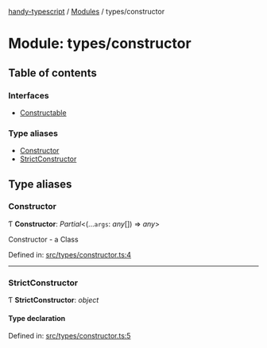 [handy-typescript](../README.md) / [Modules](../modules.md) / types/constructor

# Module: types/constructor

## Table of contents

### Interfaces

- [Constructable](../interfaces/types_constructor.constructable.md)

### Type aliases

- [Constructor](types_constructor.md#constructor)
- [StrictConstructor](types_constructor.md#strictconstructor)

## Type aliases

### Constructor

Ƭ **Constructor**: *Partial*<(...`args`: *any*[]) => *any*\>

Constructor - a Class

Defined in: [src/types/constructor.ts:4](https://github.com/robbiemu/handy-typescript/blob/0ef0b5c/src/types/constructor.ts#L4)

___

### StrictConstructor

Ƭ **StrictConstructor**: *object*

#### Type declaration

Defined in: [src/types/constructor.ts:5](https://github.com/robbiemu/handy-typescript/blob/0ef0b5c/src/types/constructor.ts#L5)
